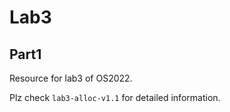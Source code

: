 # Lab3

## Part1

Resource for lab3 of OS2022.

Plz check `lab3-alloc-v1.1` for detailed information.

